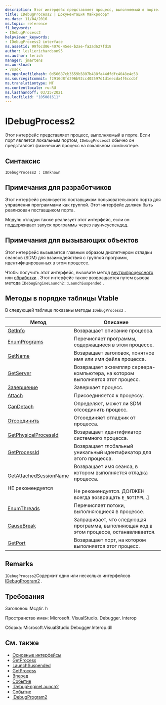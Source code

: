 ```yaml
---
description: Этот интерфейс представляет процесс, выполняемый в порте.
title: IDebugProcess2 | Документация Майкрософт
ms.date: 11/04/2016
ms.topic: reference
f1_keywords:
- IDebugProcess2
helpviewer_keywords:
- IDebugProcess2 interface
ms.assetid: 99f6cd06-4076-45ee-b2ae-fa2ad627fd18
author: leslierichardson95
ms.author: lerich
manager: jmartens
ms.workload:
- vssdk
ms.openlocfilehash: 0d56687cb3559b5807b488fa44dfdfc4048e4c58
ms.sourcegitcommit: f2916d8fd296b92cc402597d1d1eecda4f6cccbf
ms.translationtype: MT
ms.contentlocale: ru-RU
ms.lasthandoff: 03/25/2021
ms.locfileid: "105081611"
---
```

# <a name="idebugprocess2"></a>IDebugProcess2
Этот интерфейс представляет процесс, выполняемый в порте. Если порт является локальным портом, `IDebugProcess2` обычно он представляет физический процесс на локальном компьютере.

## <a name="syntax"></a>Синтаксис

```
IDebugProcess2 : IUnknown
```

## <a name="notes-for-implementers"></a>Примечания для разработчиков
 Этот интерфейс реализуется поставщиком пользовательского порта для управления программами как группой. Этот интерфейс должен быть реализован поставщиком порта.

 Модуль отладки также реализует этот интерфейс, если он поддерживает запуск программы через [лаунчсуспендед](../../../extensibility/debugger/reference/idebugenginelaunch2-launchsuspended.md).

## <a name="notes-for-callers"></a>Примечания для вызывающих объектов
 Этот интерфейс вызывается главным образом диспетчером отладки сеансов (SDM) для взаимодействия с группой программ, идентифицированных в этом процессе.

 Чтобы получить этот интерфейс, вызовите метод [внутрипроцессного](../../../extensibility/debugger/reference/idebugprogram2-getprocess.md) или [обработки](../../../extensibility/debugger/reference/idebugport2-getprocess.md) . Этот интерфейс также возвращается путем вызова метода `IDebugEngineLaunch2::LaunchSuspended` .

## <a name="methods-in-vtable-order"></a>Методы в порядке таблицы Vtable
 В следующей таблице показаны методы `IDebugProcess2` .

|Метод|Описание|
|------------|-----------------|
|[GetInfo](../../../extensibility/debugger/reference/idebugprocess2-getinfo.md)|Возвращает описание процесса.|
|[EnumPrograms](../../../extensibility/debugger/reference/idebugprocess2-enumprograms.md)|Перечисляет программы, содержащиеся в этом процессе.|
|[GetName](../../../extensibility/debugger/reference/idebugprocess2-getname.md)|Возвращает заголовок, понятное имя или имя файла процесса.|
|[GetServer](../../../extensibility/debugger/reference/idebugprocess2-getserver.md)|Возвращает экземпляр сервера-компьютера, на котором выполняется этот процесс.|
|[Завершение](../../../extensibility/debugger/reference/idebugprocess2-terminate.md)|Завершает процесс.|
|[Attach](../../../extensibility/debugger/reference/idebugprocess2-attach.md)|Присоединяется к процессу.|
|[CanDetach](../../../extensibility/debugger/reference/idebugprocess2-candetach.md)|Определяет, может ли SDM отсоединить процесс.|
|[Отсоединить](../../../extensibility/debugger/reference/idebugprocess2-detach.md)|Отсоединяет отладчик от процесса.|
|[GetPhysicalProcessId](../../../extensibility/debugger/reference/idebugprocess2-getphysicalprocessid.md)|Возвращает идентификатор системного процесса.|
|[GetProcessId](../../../extensibility/debugger/reference/idebugprocess2-getprocessid.md)|Возвращает глобальный уникальный идентификатор для этого процесса.|
|[GetAttachedSessionName](../../../extensibility/debugger/reference/idebugprocess2-getattachedsessionname.md)<br /><br /> НЕ рекомендуется|Возвращает имя сеанса, в котором выполняется отладка процесса.<br /><br /> Не рекомендуется. ДОЛЖЕН всегда возвращать `E_NOTIMPL` .]|
|[EnumThreads](../../../extensibility/debugger/reference/idebugprocess2-enumthreads.md)|Перечисляет потоки, выполняющиеся в процессе.|
|[CauseBreak](../../../extensibility/debugger/reference/idebugprocess2-causebreak.md)|Запрашивает, что следующая программа, выполняющая код в этом процессе, останавливается.|
|[GetPort](../../../extensibility/debugger/reference/idebugprocess2-getport.md)|Возвращает порт, на котором выполняется этот процесс.|

## <a name="remarks"></a>Remarks
 `IDebugProcess2`Содержит один или несколько интерфейсов [IDebugProgram2](../../../extensibility/debugger/reference/idebugprogram2.md) .

## <a name="requirements"></a>Требования
 Заголовок: Мсдбг. h

 Пространство имен: Microsoft. VisualStudio. Debugger. Interop

 Сборка: Microsoft.VisualStudio.Debugger.Interop.dll

## <a name="see-also"></a>См. также
- [Основные интерфейсы](../../../extensibility/debugger/reference/core-interfaces.md)
- [GetProcess](../../../extensibility/debugger/reference/idebugport2-getprocess.md)
- [LaunchSuspended](../../../extensibility/debugger/reference/idebugenginelaunch2-launchsuspended.md)
- [GetProcess](../../../extensibility/debugger/reference/idebugprogram2-getprocess.md)
- [Вперед](../../../extensibility/debugger/reference/ienumdebugprocesses2-next.md)
- [Событие](../../../extensibility/debugger/reference/idebugportevents2-event.md)
- [IDebugEngineLaunch2](../../../extensibility/debugger/reference/idebugenginelaunch2.md)
- [Событие](../../../extensibility/debugger/reference/idebugeventcallback2-event.md)
- [IDebugProgram2](../../../extensibility/debugger/reference/idebugprogram2.md)
